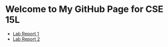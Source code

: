 <!DOCTYPE html>
<html>
<head>
</head>
<body>
  <h1>Welcome to My GitHub Page for CSE 15L</h1>
  <ul>
    <li><a href="lab1/lab1.md">Lab Report 1</a></li>
    <li><a href="lab3/lab3.md">Lab Report 2</a></li>
  </ul>
</body>
</html>
